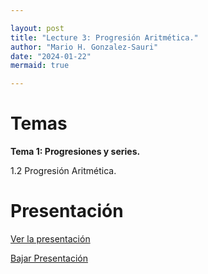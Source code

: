 ```yaml
---

layout: post
title: "Lecture 3: Progresión Aritmética."
author: "Mario H. Gonzalez-Sauri"
date: "2024-01-22"
mermaid: true

---
```


<!--  FORMAT: https://github.com/adam-p/markdown-here/wiki/Markdown-Cheatsheet -->

# Temas


**Tema 1: Progresiones y series.**

1.2 Progresión Aritmética.

# Presentación


[Ver la presentación](https://raw.githack.com/Wario84/FIN1403_MAT_FINANCE/master/_posts/lectures/FIN1403_03.html)


<a href="https://downgit.github.io/#/home?url=https://github.com/Wario84/FIN1403_MAT_FINANCE/blob/master/_posts/lectures/FIN1403_03.html" download>
  Bajar Presentación
</a>
